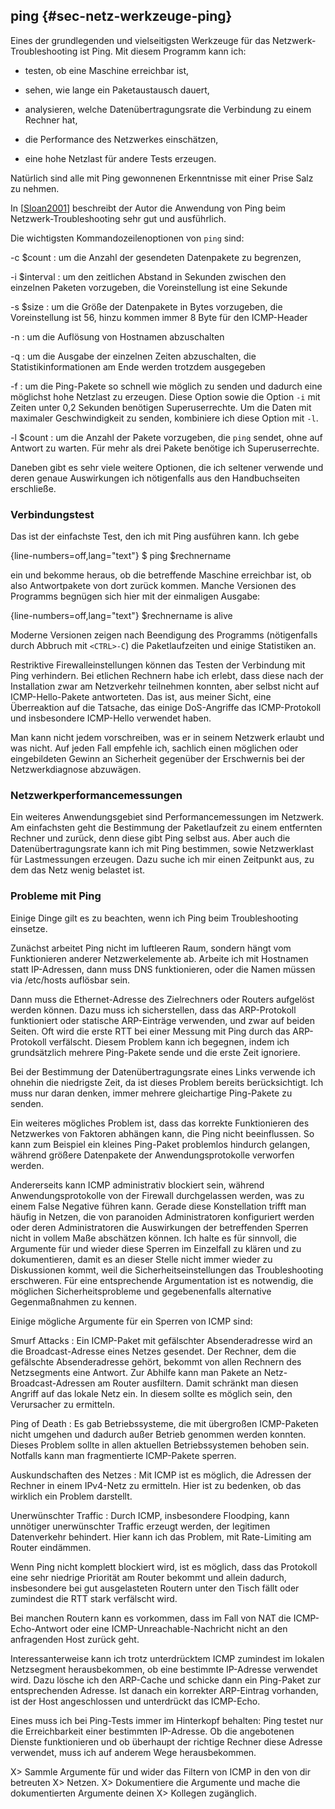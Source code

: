 
## ping {#sec-netz-werkzeuge-ping}

Eines der grundlegenden und vielseitigsten Werkzeuge für das
Netzwerk-Troubleshooting ist Ping. Mit diesem Programm kann ich:

*   testen, ob eine Maschine erreichbar ist,

*   sehen, wie lange ein Paketaustausch dauert,

*   analysieren, welche Datenübertragungsrate die Verbindung zu einem Rechner
    hat,

*   die Performance des Netzwerkes einschätzen,

*   eine hohe Netzlast für andere Tests erzeugen.

Natürlich sind alle mit Ping gewonnenen Erkenntnisse mit einer Prise Salz zu
nehmen.

In [[Sloan2001](#bib-sloan2001)] beschreibt der Autor die Anwendung von Ping
beim Netzwerk-Troubleshooting sehr gut und ausführlich.

Die wichtigsten Kommandozeilenoptionen von `ping` sind:

-c $count
: um die Anzahl der gesendeten Datenpakete zu begrenzen,

-i $interval
: um den zeitlichen Abstand in Sekunden zwischen den
  einzelnen Paketen vorzugeben, die Voreinstellung ist eine Sekunde

-s $size
: um die Größe der Datenpakete in Bytes vorzugeben, die
  Voreinstellung ist 56, hinzu kommen immer 8 Byte für den ICMP-Header

-n
: um die Auflösung von Hostnamen abzuschalten

-q
: um die Ausgabe der einzelnen Zeiten abzuschalten, die
  Statistikinformationen am Ende werden trotzdem ausgegeben

-f
: um die Ping-Pakete so schnell wie möglich zu senden und dadurch eine
  möglichst hohe Netzlast zu erzeugen.
  Diese Option sowie die Option `-i` mit Zeiten unter 0,2 Sekunden benötigen
  Superuserrechte.
  Um die Daten mit maximaler Geschwindigkeit zu senden, kombiniere ich diese
  Option mit `-l`.

-l $count
: um die Anzahl der Pakete vorzugeben, die `ping` sendet, ohne auf Antwort zu
  warten.
  Für mehr als drei Pakete benötige ich Superuserrechte.

Daneben gibt es sehr viele weitere Optionen, die ich seltener verwende
und deren genaue Auswirkungen ich nötigenfalls aus den Handbuchseiten
erschließe.

### Verbindungstest

Das ist der einfachste Test, den ich mit Ping ausführen kann. Ich gebe

{line-numbers=off,lang="text"}
    $ ping $rechnername

ein und bekomme heraus, ob die betreffende Maschine erreichbar ist, ob also
Antwortpakete von dort zurück kommen.
Manche Versionen des Programms begnügen sich hier mit der einmaligen Ausgabe:

{line-numbers=off,lang="text"}
    $rechnername is alive

Moderne Versionen zeigen nach Beendigung des Programms (nötigenfalls durch
Abbruch mit `<CTRL>-C`) die Paketlaufzeiten und einige Statistiken an.

Restriktive Firewalleinstellungen können das Testen der Verbindung mit Ping
verhindern.
Bei etlichen Rechnern habe ich erlebt, dass diese nach der Installation zwar
am Netzverkehr teilnehmen konnten, aber selbst nicht auf ICMP-Hello-Pakete
antworteten.
Das ist, aus meiner Sicht, eine Überreaktion auf die Tatsache, das einige
DoS-Angriffe das ICMP-Protokoll und insbesondere ICMP-Hello verwendet haben.

Man kann nicht jedem vorschreiben, was er in seinem Netzwerk erlaubt und was
nicht.
Auf jeden Fall empfehle ich, sachlich einen möglichen oder eingebildeten
Gewinn an Sicherheit gegenüber der Erschwernis bei der Netzwerkdiagnose
abzuwägen.

### Netzwerkperformancemessungen

Ein weiteres Anwendungsgebiet sind Performancemessungen im Netzwerk.
Am einfachsten geht die Bestimmung der Paketlaufzeit zu einem entfernten
Rechner und zurück, denn diese gibt Ping selbst aus.
Aber auch die Datenübertragungsrate kann ich mit Ping bestimmen, sowie
Netzwerklast für Lastmessungen erzeugen.
Dazu suche ich mir einen Zeitpunkt aus, zu dem das Netz wenig belastet ist.

### Probleme mit Ping

Einige Dinge gilt es zu beachten, wenn ich Ping beim Troubleshooting einsetze.

Zunächst arbeitet Ping nicht im luftleeren Raum, sondern hängt vom
Funktionieren anderer Netzwerkelemente ab. Arbeite ich mit Hostnamen statt
IP-Adressen, dann muss DNS funktionieren, oder die Namen müssen via /etc/hosts
auflösbar sein.

Dann muss die Ethernet-Adresse des Zielrechners oder Routers aufgelöst
werden können. Dazu muss ich sicherstellen, dass das ARP-Protokoll
funktioniert oder statische ARP-Einträge verwenden, und zwar auf beiden
Seiten.
Oft wird die erste RTT bei einer Messung mit Ping durch das ARP-Protokoll
verfälscht.
Diesem Problem kann ich begegnen, indem ich grundsätzlich mehrere Ping-Pakete
sende und die erste Zeit ignoriere.

Bei der Bestimmung der Datenübertragungsrate eines Links verwende ich ohnehin
die niedrigste Zeit, da ist dieses Problem bereits berücksichtigt.
Ich muss nur daran denken, immer mehrere gleichartige Ping-Pakete zu senden.

Ein weiteres mögliches Problem ist, dass das korrekte Funktionieren des
Netzwerkes von Faktoren abhängen kann, die Ping nicht beeinflussen. So kann
zum Beispiel ein kleines Ping-Paket problemlos hindurch gelangen, während
größere Datenpakete der Anwendungsprotokolle verworfen werden.

Andererseits kann ICMP administrativ blockiert sein, während
Anwendungsprotokolle von der Firewall durchgelassen werden, was zu einem
False Negative führen kann.
Gerade diese Konstellation trifft man häufig in Netzen, die von paranoiden
Administratoren konfiguriert werden oder deren Administratoren die
Auswirkungen der betreffenden Sperren nicht in vollem Maße abschätzen können.
Ich halte es für sinnvoll, die Argumente für und wieder diese
Sperren im Einzelfall zu klären und zu dokumentieren, damit es an dieser
Stelle nicht immer wieder zu Diskussionen kommt, weil die
Sicherheitseinstellungen das Troubleshooting erschweren.
Für eine entsprechende Argumentation ist es notwendig, die möglichen
Sicherheitsprobleme und gegebenenfalls alternative Gegenmaßnahmen zu kennen.

Einige mögliche Argumente für ein Sperren von ICMP sind:

Smurf Attacks
: Ein ICMP-Paket mit gefälschter Absenderadresse wird
  an die Broadcast-Adresse eines Netzes gesendet. Der Rechner, dem die
  gefälschte Absenderadresse gehört, bekommt von allen Rechnern des
  Netzsegments eine Antwort.
  Zur Abhilfe kann man Pakete an Netz-Broadcast-Adressen am Router
  ausfiltern. Damit schränkt man diesen Angriff auf das lokale Netz ein.
  In diesem sollte es möglich sein, den Verursacher zu ermitteln.

Ping of Death
: Es gab Betriebssysteme, die mit übergroßen ICMP-Paketen nicht umgehen
  und dadurch außer Betrieb genommen werden konnten.
  Dieses Problem sollte in allen aktuellen Betriebssystemen behoben sein.
  Notfalls kann man fragmentierte ICMP-Pakete sperren.

Auskundschaften des Netzes
: Mit ICMP ist es möglich, die Adressen
  der Rechner in einem IPv4-Netz zu ermitteln. Hier ist zu bedenken, ob
  das wirklich ein Problem darstellt.

Unerwünschter Traffic
: Durch ICMP, insbesondere Floodping, kann unnötiger unerwünschter Traffic
  erzeugt werden, der legitimen Datenverkehr behindert.
  Hier kann ich das Problem, mit Rate-Limiting am Router eindämmen.

Wenn Ping nicht komplett blockiert wird, ist es möglich, dass das
Protokoll eine sehr niedrige Priorität am Router bekommt und allein dadurch,
insbesondere bei gut ausgelasteten Routern unter den Tisch fällt oder
zumindest die RTT stark verfälscht wird.

Bei manchen Routern kann es vorkommen, dass im Fall von NAT die
ICMP-Echo-Antwort oder eine ICMP-Unreachable-Nachricht nicht an den
anfragenden Host zurück geht.

Interessanterweise kann ich trotz unterdrücktem ICMP zumindest im lokalen
Netzsegment herausbekommen, ob eine bestimmte IP-Adresse verwendet wird.
Dazu lösche ich den ARP-Cache und schicke dann ein Ping-Paket zur
entsprechenden Adresse.
Ist danach ein korrekter ARP-Eintrag vorhanden, ist
der Host angeschlossen und unterdrückt das ICMP-Echo.

Eines muss ich bei Ping-Tests immer im Hinterkopf behalten: Ping testet nur
die Erreichbarkeit einer bestimmten IP-Adresse. Ob die angebotenen Dienste
funktionieren und ob überhaupt der richtige Rechner diese Adresse verwendet,
muss ich auf anderem Wege herausbekommen.

X> Sammle Argumente für und wider das Filtern von ICMP in den von dir betreuten
X> Netzen.
X> Dokumentiere die Argumente und mache die dokumentierten Argumente deinen
X> Kollegen zugänglich.

